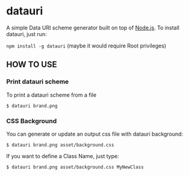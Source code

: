 datauri
=======

A simple Data URI scheme generator built on top of [Node.js][nodejs]. To install datauri, just run:

`npm install -g datauri` (maybe it would require Root privileges)

HOW TO USE
----------

### Print datauri scheme
To print a datauri scheme from a file
```CLI
$ datauri brand.png
```

### CSS Background
You can generate or update an output css file with datauri background:
```CLI
$ datauri brand.png asset/background.css
```
If you want to define a Class Name, just type:
```CLI
$ datauri brand.png asset/background.css MyNewClass
```

[nodejs]: http://nodejs.org/download
